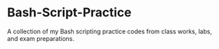 # Bash-Script-Practice
A collection of my Bash scripting practice codes from class works, labs, and exam preparations.
